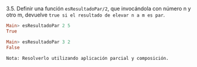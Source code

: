 3.5. Definir una función ```esResultadoPar/2```, que invocándola con número n y otro m,
devuelve ```true si el resultado de elevar n a m es par```.

```haskell
Main> esResultadoPar 2 5
True

Main> esResultadoPar 3 2
False
```

```Nota: Resolverlo utilizando aplicación parcial y composición.```
